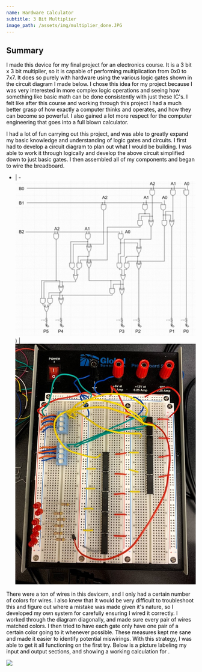 ```yaml
---
name: Hardware Calculator
subtitle: 3 Bit Multiplier
image_path: /assets/img/multiplier_done.JPG
---
```

## Summary
<span
  style="color: black;"> I made this device for my final project for an electronics course. It is a 3 bit x 3 bit multiplier, so it is capable of performing multiplication from 0x0 to 7x7. It does so purely with hardware using the various logic gates shown in the circuit diagram I made below. I chose this idea for my project because I was very interested in more complex logic operations and seeing how something like basic math can be done consistently with just these IC's. I felt like after this course and working through this project I had a much better grasp of how exactly a computer thinks and operates, and how they can become so powerful. I also gained a lot more respect for the computer engineering that goes into a full blown calculator.
  </span>

<span
  style="color: black;"> I had a lot of fun carrying out this project, and was able to greatly expand my basic knowledge and understanding of logic gates and circuits. I first had to develop a circuit diagram to plan out what I would be building. I was able to work it through logically and develop the above circuit simplified down to just basic gates. I then assembled all of my components and began to wire the breadboard. </span>

  - | -
<img src="\assets\img\multiplier_circuit.png" width="950"/>) | ![](\assets\img\multiplier_start.jpg)

<span
  style="color: black;">There were a ton of wires in this devicem, and I only had a certain number of colors for wires. I also knew that it would be very difficult to troubleshoot this and figure out where a mistake was made given it's nature, so I developed my own system for carefully ensuring I wired it correctly. I worked through the diagram diagonally, and made sure every pair of wires matched colors. I then tried to have each gate only have one pair of a certain color going to it whenever possible. These measures kept me sane and made it easier to identify potential miswirings. With this strategy, I was able to get it all functioning on the first try. Below is a picture labeling my input and output sections, and showing a working calculation for . </span>

![](\assets\img\multiplier_present.png)

<span
  style="color: black;"> </span>
